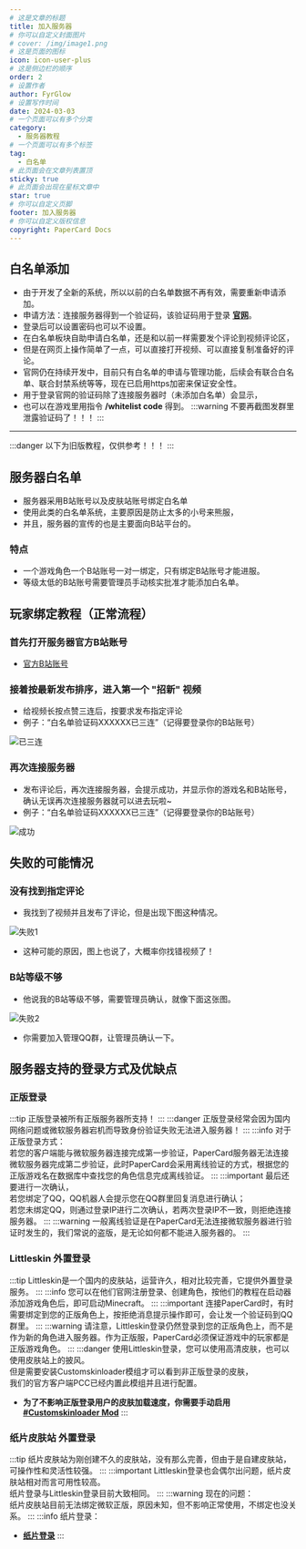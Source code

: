```yaml
---
# 这是文章的标题
title: 加入服务器
# 你可以自定义封面图片
# cover: /img/image1.png
# 这是页面的图标
icon: icon-user-plus
# 这是侧边栏的顺序
order: 2
# 设置作者
author: FyrGlow
# 设置写作时间
date: 2024-03-03
# 一个页面可以有多个分类
category:
  - 服务器教程
# 一个页面可以有多个标签
tag:
  - 白名单
# 此页面会在文章列表置顶
sticky: true
# 此页面会出现在星标文章中
star: true
# 你可以自定义页脚
footer: 加入服务器
# 你可以自定义版权信息
copyright: PaperCard Docs
---
```


## 白名单添加
- 由于开发了全新的系统，所以以前的白名单数据不再有效，需要重新申请添加。
- 申请方法：连接服务器得到一个验证码，该验证码用于登录 **[官网](https://paper-card.cn)**。
- 登录后可以设置密码也可以不设置。
- 在白名单板块自助申请白名单，还是和以前一样需要发个评论到视频评论区，
- 但是在网页上操作简单了一点，可以直接打开视频、可以直接复制准备好的评论。
- 官网仍在持续开发中，目前只有白名单的申请与管理功能，后续会有联合白名单、联合封禁系统等等，现在已启用https加密来保证安全性。
- 用于登录官网的验证码除了连接服务器时（未添加白名单）会显示，
- 也可以在游戏里用指令 **/whitelist code** 得到。
:::warning 不要再截图发群里泄露验证码了！！！
:::

---


:::danger 以下为旧版教程，仅供参考！！！
:::

## 服务器白名单
- 服务器采用B站账号以及皮肤站账号绑定白名单
- 使用此类的白名单系统，主要原因是防止太多的小号来熊服，
- 并且，服务器的宣传的也是主要面向B站平台的。

### 特点
- 一个游戏角色一个B站账号一对一绑定，只有绑定B站账号才能进服。
- 等级太低的B站账号需要管理员手动核实批准才能添加白名单。

## 玩家绑定教程（正常流程）
### 首先打开服务器官方B站账号
- [官方B站账号](https://space.bilibili.com/391939252)

### 接着按最新发布排序，进入第一个 **"招新"** 视频
- 给视频长按点赞三连后，按要求发布指定评论
- 例子：“白名单验证码XXXXXX已三连”（记得要登录你的B站账号）

![已三连](https://pan90.gitee.io/docs/image-24.png "已三连")


### 再次连接服务器
- 发布评论后，再次连接服务器，会提示成功，并显示你的游戏名和B站账号，确认无误再次连接服务器就可以进去玩啦~
- 例子：“白名单验证码XXXXXX已三连”（记得要登录你的B站账号）

![成功](https://pan90.gitee.io/docs/image-25.png "成功")

## 失败的可能情况
### 没有找到指定评论
- 我找到了视频并且发布了评论，但是出现下图这种情况。

![失败1](https://pan90.gitee.io/docs/image-26.png "失败1")

- 这种可能的原因，图上也说了，大概率你找错视频了！

### B站等级不够

- 他说我的B站等级不够，需要管理员确认，就像下面这张图。

![失败2](https://pan90.gitee.io/docs/EAD75DAFC5FB965390ED0EA85D193EA3.jpg "失败2")

- 你需要加入管理QQ群，让管理员确认一下。

## 服务器支持的登录方式及优缺点
### 正版登录
:::tip 正版登录被所有正版服务器所支持！
:::
:::danger 正版登录经常会因为国内网络问题或微软服务器宕机而导致身份验证失败无法进入服务器！
:::
:::info 对于正版登录方式：<br>若您的客户端能与微软服务器连接完成第一步验证，PaperCard服务器无法连接微软服务器完成第二步验证，此时PaperCard会采用离线验证的方式，根据您的正版游戏名在数据库中查找您的角色信息完成离线验证。
:::
:::important 最后还要进行一次确认，<br>若您绑定了QQ，QQ机器人会提示您在QQ群里回复消息进行确认；<br>若您未绑定QQ，则通过登录IP进行二次确认，若两次登录IP不一致，则拒绝连接服务器。
:::
:::warning 一般离线验证是在PaperCard无法连接微软服务器进行验证时发生的，我们常说的盗版，是无论如何都不能进入服务器的。
:::
### Littleskin 外置登录
:::tip Littleskin是一个国内的皮肤站，运营许久，相对比较完善，它提供外置登录服务。
:::
:::info 您可以在他们官网注册登录、创建角色，按他们的教程在启动器添加游戏角色后，即可启动Minecraft。
:::
:::important 连接PaperCard时，有时需要绑定到您的正版角色上，按拒绝消息提示操作即可，会让发一个验证码到QQ群里。
:::
:::warning 请注意，Littleskin登录仍然登录到您的正版角色上，而不是作为新的角色进入服务器。作为正版服，PaperCard必须保证游戏中的玩家都是正版游戏角色。
:::
:::danger 使用Littleskin登录，您可以使用高清皮肤，也可以使用皮肤站上的披风。<br>但是需要安装Customskinloader模组才可以看到非正版登录的皮肤，<br>我们的官方客户端PCC已经内置此模组并且进行配置。
- **为了不影响正版登录用户的皮肤加载速度，你需要手动启用 [#Customskinloader Mod](https://docs.qq.com/sheet/DSXBDZ3d0TlhFcmpH?tab=BB08J2)**
:::
### 纸片皮肤站 外置登录
:::tip 纸片皮肤站为刚创建不久的皮肤站，没有那么完善，但由于是自建皮肤站，可操作性和灵活性较强。
:::
:::important Littleskin登录也会偶尔出问题，纸片皮肤站相对而言可用性较高。<br>纸片登录与Littleskin登录目前大致相同。
:::
:::warning 现在的问题：<br>纸片皮肤站目前无法绑定微软正版，原因未知，但不影响正常使用，不绑定也没关系。
:::
:::info 纸片登录：
- **[纸片登录](https://paper-card.cn/yggdrasil)**
:::
